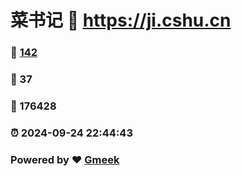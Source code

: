 # 菜书记 :link: https://ji.cshu.cn 
### :page_facing_up: [142](https://ji.cshu.cn/tag.html) 
### :speech_balloon: 37 
### :hibiscus: 176428 
### :alarm_clock: 2024-09-24 22:44:43 
### Powered by :heart: [Gmeek](https://github.com/Meekdai/Gmeek)
